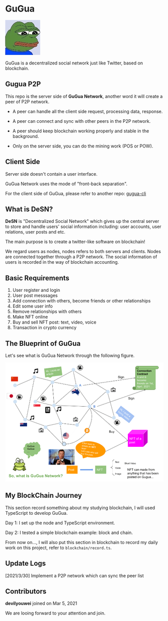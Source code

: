 # GuGua

![logo](./logo.jpg)

GuGua is a decentralized social network just like Twitter, based on blockchain.

## Gugua P2P

This repo is the server side of **GuGua Network**, another word it will create a peer of P2P network.

-   A peer can handle all the client side request, processing data, response.

-   A peer can connect and sync with other peers in the P2P network.

-   A peer should keep blockchain working properly and stable in the background.

-   Only on the server side, you can do the mining work (POS or POW).

## Client Side

Server side doesn't contain a user interface.

GuGua Network uses the mode of "front-back separation".

For the client side of GuGua, please refer to another repo: [gugua-cli](https://github.com/devilyouwei/gugua-cli)

## What is DeSN?

**DeSN** is "Decentralized Social Network" which gives up the central server to store and handle users' social
information including: user accounts, user relations, user posts and etc.

The main purpose is to create a twitter-like software on blockchain!

We regard users as nodes, nodes refers to both servers and clients. Nodes are connected together through a P2P network.
The social information of users is recorded in the way of blockchain accounting.

## Basic Requirements

1. User register and login
2. User post messsages
3. Add connection with others, become friends or other relationships
4. Edit some user info
5. Remove relationships with others
6. Make NFT online
7. Buy and sell NFT post: text, video, voice
8. Transaction in crypto currency

## The Blueprint of GuGua

Let's see what is GuGua Network through the following figure.

![network](./images/gugua-diagram.png)

## My BlockChain Journey

This section record something about my studying blockchain, I will used TypeScript to develop GuGua.

Day 1: I set up the node and TypeScript environment.

Day 2: I tested a simple blockchain example: block and chain.

From now on..., I will also put this section in blockchain to record my daily work on this project, refer to
`blockchain/record.ts`.

## Update Logs

[2021/3/30] Implement a P2P network which can sync the peer list

## Contributors

**devilyouwei** joined on Mar 5, 2021

We are looing forward to your attention and join.

